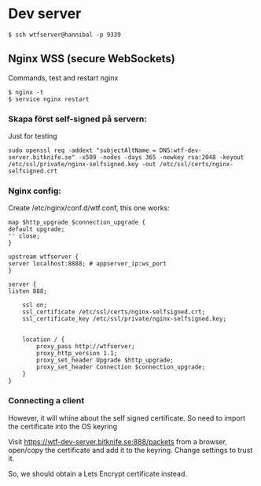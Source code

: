 # Dev server

    $ ssh wtfserver@hannibal -p 9339


## Nginx WSS (secure WebSockets)

Commands, test and restart nginx

    $ nginx -t
    $ service nginx restart


### Skapa först self-signed på servern:

Just for testing

    sudo openssl req -addext "subjectAltName = DNS:wtf-dev-server.bitknife.se" -x509 -nodes -days 365 -newkey rsa:2048 -keyout /etc/ssl/private/nginx-selfsigned.key -out /etc/ssl/certs/nginx-selfsigned.crt

### Nginx config:
Create /etc/nginx/conf.d/wtf.conf, this one works:

    map $http_upgrade $connection_upgrade {
    default upgrade;
    '' close;
    }
    
    upstream wtfserver {
    server localhost:8888; # appserver_ip:ws_port
    }
    
    server {
    listen 888;
    
        ssl on;
        ssl_certificate /etc/ssl/certs/nginx-selfsigned.crt;
        ssl_certificate_key /etc/ssl/private/nginx-selfsigned.key;
    
    
        location / {
            proxy_pass http://wtfserver;
            proxy_http_version 1.1;
            proxy_set_header Upgrade $http_upgrade;
            proxy_set_header Connection $connection_upgrade;
        }
    }

### Connecting a client
However, it will whine about the self signed certificate. So need to import the certificate into the OS keyring

Visit https://wtf-dev-server.bitknife.se:888/packets from a browser, open/copy the certificate and add it to the
keyring. Change settings to trust it.

So, we should obtain a Lets Encrypt certificate instead.